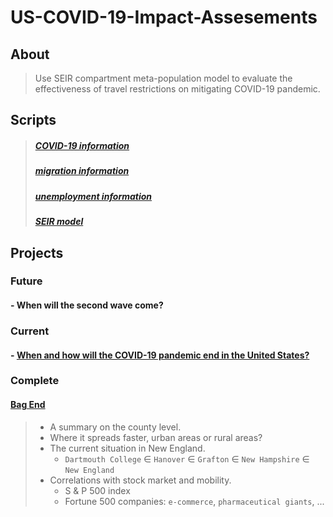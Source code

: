 # US-COVID-19-Impact-Assesements

## About

> Use SEIR compartment meta-population model to evaluate the effectiveness of travel restrictions on mitigating COVID-19 pandemic.

## Scripts

> ##### [COVID-19 information](./scripts/utils_disease_US.ipynb)
> ##### [migration information](./scripts/utils_migration_US.ipynb)
> ##### [unemployment information](./scripts/utils_dol.ipynb)
> ##### [SEIR model](./scripts/utils_parameters_US.ipynb)

## Projects

### Future

#### - When will the second wave come?

### Current

#### - [When and how will the COVID-19 pandemic end in the United States?](https://fudab.github.io/covid-19/us)

### Complete

#### [Bag End](https://fudab.github.io/covid-19/bag_end_us)

> * A summary on the county level.
> * Where it spreads faster, urban areas or rural areas? 
> * The current situation in New England.
>   * `Dartmouth College` $\in$ `Hanover` $\in$ `Grafton` $\in$ `New Hampshire` $\in$ `New England`
> * Correlations with stock market and mobility.
>   * S & P 500 index
>   * Fortune 500 companies: `e-commerce`, `pharmaceutical giants`, ...






